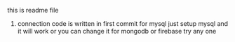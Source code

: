 <!-- This is readme file -->

this is readme file

1. connection code is written in first commit for mysql just setup mysql and it will work or you can change it for mongodb or firebase try any one
